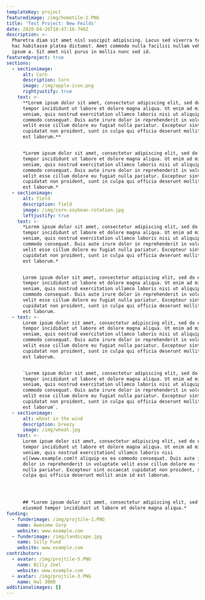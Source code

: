 ```yaml
---
templateKey: project
featuredimage: /img/hometile-2.PNG
title: 'Test Project: New Feilds'
date: 2020-04-26T18:47:16.746Z
description: >-
  Pharetra diam sit amet nisl suscipit adipiscing. Lacus sed viverra tellus in
  hac habitasse platea dictumst. Amet commodo nulla facilisi nullam vehicula
  ipsum a. Sit amet nisl purus in mollis nunc sed id. 
featuredproject: true
sections:
  - sectionimage:
      alt: Corn
      description: Corn
      image: /img/apple-icon.png
      rightjustify: true
    text: >-
      **Lorem ipsum dolor sit amet, consectetur adipiscing elit, sed do eiusmod
      tempor incididunt ut labore et dolore magna aliqua. Ut enim ad minim
      veniam, quis nostrud exercitation ullamco laboris nisi ut aliquip ex ea
      commodo consequat. Duis aute irure dolor in reprehenderit in voluptate
      velit esse cillum dolore eu fugiat nulla pariatur. Excepteur sint occaecat
      cupidatat non proident, sunt in culpa qui officia deserunt mollit anim id
      est laborum.**


      *Lorem ipsum dolor sit amet, consectetur adipiscing elit, sed do eiusmod
      tempor incididunt ut labore et dolore magna aliqua. Ut enim ad minim
      veniam, quis nostrud exercitation ullamco laboris nisi ut aliquip ex ea
      commodo consequat. Duis aute irure dolor in reprehenderit in voluptate
      velit esse cillum dolore eu fugiat nulla pariatur. Excepteur sint occaecat
      cupidatat non proident, sunt in culpa qui officia deserunt mollit anim id
      est laborum.*
  - sectionimage:
      alt: field
      description: field
      image: /img/corn-soybean-rotation.jpg
      leftjustify: true
    text: >-
      *Lorem ipsum dolor sit amet, consectetur adipiscing elit, sed do eiusmod
      tempor incididunt ut labore et dolore magna aliqua. Ut enim ad minim
      veniam, quis nostrud exercitation ullamco laboris nisi ut aliquip ex ea
      commodo consequat. Duis aute irure dolor in reprehenderit in voluptate
      velit esse cillum dolore eu fugiat nulla pariatur. Excepteur sint occaecat
      cupidatat non proident, sunt in culpa qui officia deserunt mollit anim id
      est laborum.*


      Lorem ipsum dolor sit amet, consectetur adipiscing elit, sed do eiusmod
      tempor incididunt ut labore et dolore magna aliqua. Ut enim ad minim
      veniam, quis nostrud exercitation ullamco laboris nisi ut aliquip ex ea
      commodo consequat. Duis aute irure dolor in reprehenderit in voluptate
      velit esse cillum dolore eu fugiat nulla pariatur. Excepteur sint occaecat
      cupidatat non proident, sunt in culpa qui officia deserunt mollit anim id
      est laborum.
  - text: >-
      Lorem ipsum dolor sit amet, consectetur adipiscing elit, sed do eiusmod
      tempor incididunt ut labore et dolore magna aliqua. Ut enim ad minim
      veniam, quis nostrud exercitation ullamco laboris nisi ut aliquip ex ea
      commodo consequat. Duis aute irure dolor in reprehenderit in voluptate
      velit esse cillum dolore eu fugiat nulla pariatur. Excepteur sint occaecat
      cupidatat non proident, sunt in culpa qui officia deserunt mollit anim id
      est laborum.


      `Lorem ipsum dolor sit amet, consectetur adipiscing elit, sed do eiusmod
      tempor incididunt ut labore et dolore magna aliqua. Ut enim ad minim
      veniam, quis nostrud exercitation ullamco laboris nisi ut aliquip ex ea
      commodo consequat. Duis aute irure dolor in reprehenderit in voluptate
      velit esse cillum dolore eu fugiat nulla pariatur. Excepteur sint occaecat
      cupidatat non proident, sunt in culpa qui officia deserunt mollit anim id
      est laborum`.
  - sectionimage:
      alt: wheat in the wind
      description: breezy
      image: /img/wheat.jpg
    text: >-
      Lorem ipsum dolor sit amet, consectetur adipiscing elit, sed do eiusmod
      tempor incididunt ut labore et dolore magna aliqua. Ut enim ad minim
      veniam, quis nostrud exercitation[ ullamco laboris nisi
      u](www.example.com)t aliquip ex ea commodo consequat. Duis aute irure
      dolor in reprehenderit in voluptate velit esse cillum dolore eu fugiat
      nulla pariatur. Excepteur sint occaecat cupidatat non proident, sunt in
      culpa qui officia deserunt mollit anim id est laborum.




      ## *Lorem ipsum dolor sit amet, consectetur adipiscing elit, sed do
      eiusmod tempor incididunt ut labore et dolore magna aliqua.*
funding:
  - funderimage: /img/projtile-1.PNG
    name: Awesome Corp
    website: www.example.com
  - funderimage: /img/landscape.jpg
    name: Silly Fund
    website: www.example.com
contributors:
  - avatar: /img/projtile-5.PNG
    name: Billy Joel
    website: www.example.com
  - avatar: /img/projtile-3.PNG
    name: Hal 3000
additionalimages: []
---
```



